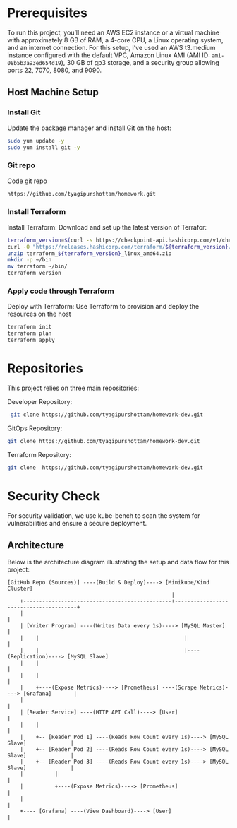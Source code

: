 # Prerequisites

To run this project, you’ll need an AWS EC2 instance or a virtual machine with approximately 8 GB of RAM, a 4-core CPU, a Linux operating system, and an internet connection. For this setup, I’ve used an AWS t3.medium instance configured with the default VPC, Amazon Linux AMI (AMI ID: `ami-08b5b3a93ed654d19`), 30 GB of gp3 storage, and a security group allowing ports 22, 7070, 8080, and 9090.

## Host Machine Setup

### Install Git
Update the package manager and install Git on the host:
```bash
sudo yum update -y
sudo yum install git -y
```
### Git repo
Code git repo
```bash
https://github.com/tyagipurshottam/homework.git
```
### Install Terraform
Install Terraform: Download and set up the latest version of Terrafor:
```bash
terraform_version=$(curl -s https://checkpoint-api.hashicorp.com/v1/check/terraform | jq -r '.current_version')
curl -O "https://releases.hashicorp.com/terraform/${terraform_version}/terraform_${terraform_version}_linux_amd64.zip"
unzip terraform_${terraform_version}_linux_amd64.zip
mkdir -p ~/bin
mv terraform ~/bin/
terraform version
```
### Apply code through Terraform
Deploy with Terraform: Use Terraform to provision and deploy the resources on the host
```bash
terraform init
terraform plan
terraform apply
```
# Repositories
This project relies on three main repositories:


Developer Repository:
```bash
 git clone https://github.com/tyagipurshottam/homework-dev.git
```
GitOps Repository:
```bash
git clone https://github.com/tyagipurshottam/homework-dev.git
```
Terraform Repository:
```bash
git clone  https://github.com/tyagipurshottam/homework-dev.git
```

# Security Check

For security validation, we use kube-bench to scan the system for vulnerabilities and ensure a secure deployment.

## Architecture

Below is the architecture diagram illustrating the setup and data flow for this project:
```
[GitHub Repo (Sources)] ----(Build & Deploy)----> [Minikube/Kind Cluster]
                                                    |
    +-----------------------------------------------+---------------------------------------+
    |                                                                                       |
    | [Writer Program] ----(Writes Data every 1s)----> [MySQL Master]                       |
    |    |                                              |                                   |
    |    |                                              |----(Replication)----> [MySQL Slave]
    |    |                                                                                 |
    |    |                                                                                 |
    |    +----(Expose Metrics)----> [Prometheus] ----(Scrape Metrics)----> [Grafana]       |
    |                                                                                      |
    | [Reader Service] ----(HTTP API Call)----> [User]                                     |
    |    |                                                                                 |
    |    +-- [Reader Pod 1] ----(Reads Row Count every 1s)----> [MySQL Slave]              |
    |    +-- [Reader Pod 2] ----(Reads Row Count every 1s)----> [MySQL Slave]              |
    |    +-- [Reader Pod 3] ----(Reads Row Count every 1s)----> [MySQL Slave]              |
    |          |                                                                           |
    |          +----(Expose Metrics)----> [Prometheus]                                     |
    |                                                                                      |
    +---- [Grafana] ----(View Dashboard)----> [User]                                       |

```
